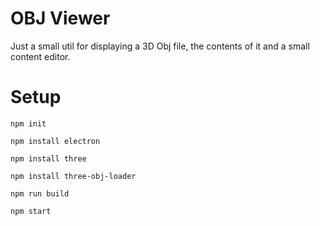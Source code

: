 # OBJ Viewer

Just a small util for displaying a 3D Obj file, the contents of it and a small content editor.

# Setup

`npm init`

`npm install electron`

`npm install three`

`npm install three-obj-loader`

`npm run build`

`npm start`